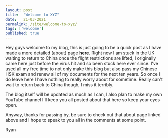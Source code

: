 ```yaml
---
layout: post
title:  "Welcome to XYZ"
date:   21-03-2021
permalink: /site/welcome-to-xyz/
tags: ['welcome']
published: true
---
```


Hey guys welcome to my blog, this is just going to be a quick post as I have made a more detailed (about) page <b>[here](/about/)</b>. Right now I am stuck in the UK waiting
to return to China once the flight restrictions are lifted, I originally came here just before the virus hit and so been stuck here ever since. I've used all 
my free time to not only make this blog but also pass my Chinese HSK exam and renew all of my documents for the next ten years. So once I do leave here I have nothing
to really worry about for sometime. Really can't wait to return back to China though, I miss it terribly.

The blog itself will be updated as much as I can, I also plan to make my own YouTube channel I'll keep you all posted about that here so keep your eyes open.

Anyway, thanks for passing by, be sure to check out that about page linked above and I hope to speak to you all in the comments at some point.

Ryan